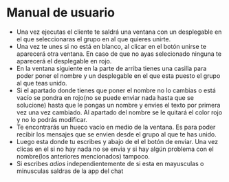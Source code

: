 # Manual de usuario
- Una vez ejecutas el cliente te saldrá una ventana con un desplegable en el que seleccionaras el grupo en al que 
quieres unirte.
- Una vez te unes si no está en blanco, al clicar en el botón unirse te aparecerá otra ventana. En caso de que no 
ayas selecionado ninguna te aparecerá el desplegable en rojo.
- En la ventana siguiente en la parte de arriba tienes una casilla para poder poner el nombre y un desplegable en 
el que esta puesto el grupo al que teas unido.
- Si el apartado donde tienes que poner el nombre no lo cambias o está vacío se pondra en rojo(no se puede enviar nada 
hasta que se solucione) hasta que le pongas un nombre y envies el texto por primera vez una vez cambiado. Al apartado 
del nombre se le quitará el color rojo y no lo podrás modificar.
- Te encontrarás un hueco vacío en medio de la ventana. Es para poder recibir los mensajes que se envien desde el grupo al 
que te has unido.
- Luego esta donde tu escribes y abajo de el el botón de enviar. Una vez clicas en el si no hay nada no se envia y 
si hay algún problema con el nombre(los anteriores mencionados) tampoco.
- Si escribes *_adios_* independientemente de si esta en mayusculas o minusculas saldras de la app del chat
